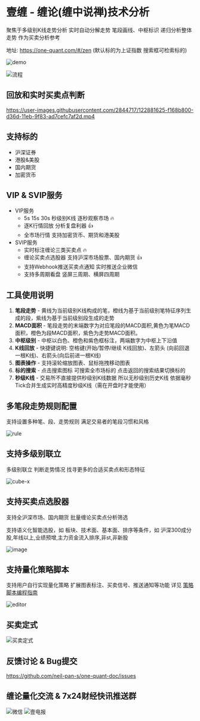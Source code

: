 
# 壹缠 - 缠论(缠中说禅)技术分析

聚焦于多级别K线走势分析 实时自动分解走势 笔段画线、中枢标识 递归分析整体走势 作为买卖分析参考

地址: <https://one-quant.com/#/zen> (默认标的为上证指数 搜索框可检索标的)

![demo](https://user-images.githubusercontent.com/2844717/221420331-4ad2b90b-6d70-4447-b795-e7d4c8c1e84a.png)

![流程](https://user-images.githubusercontent.com/2844717/221420356-6e088ec0-9019-45c4-a03c-307ca270aaaa.png)

## 回放和实时买卖点判断

https://user-images.githubusercontent.com/2844717/122881625-f168b800-d36d-11eb-9f83-ad7cefc7af2d.mp4

## 支持标的 

- 沪深证券
- 港股&美股
- 国内期货
- 加密货币

## VIP & SVIP服务

- VIP服务
  - 5s 15s 30s 秒级别K线 逐秒观察市场 🔥
  - 逐K行情回放 分析复盘利器 👍
  - 全市场行情 支持加密货币、期货和港美股
- SVIP服务
  - 实时标注缠论三类买卖点 🔥
  - 缠论买卖点选股器 支持沪深市场股票、国内期货 👍
  - 支持Webhook推送买卖点通知 实时推送企业微信
  - 支持多周期看盘 竖屏三周期、横屏四周期

## 工具使用说明

1. **笔段走势** - 黄线为当前级别K线构成的笔，橙线为基于当前级别笔特征序列生成的段，紫线为基于当前级别段生成的走势
2. **MACD面积** - 笔段走势的末端数字为对应笔段的MACD面积,黄色为笔MACD面积，橙色为段MACD面积，紫色为走势MACD面积。
3. **中枢级别** - 中枢以白色、橙色和紫色框标注，两端数字为中枢上下沿值
4. **K线回放** - 快捷键说明: 空格键(开始/暂停/继续 K线回放)、左箭头 (向前回退一根K线)、右箭头(向后前进一根K线)
5. **图表操作** - 支持滚轮缩放图表、鼠标拖拽移动图表
6. **标的搜索** - 点击搜索图标 可搜索全市场标的 点击返回的搜索结果切换标的
7. **秒级K线** - 交易所不直接提供秒级别K线数据 所以无秒级别历史K线 依据毫秒Tick合并生成实时高精度秒级K线（需在开盘时才能使用）

## 多笔段走势规则配置

支持设置多种笔、段、走势规则 满足交易者的笔段习惯和风格

![rule](https://user-images.githubusercontent.com/2844717/221420409-a39b84ad-0203-4488-b7d6-86b2b8e55626.png)

## 支持多级别联立

多级别联立 判断走势情况 找寻更多的合适买卖点和形态特征

![cube-x](https://user-images.githubusercontent.com/2844717/221420424-be133e75-dd36-4470-8ecb-9c487b15dff6.png)

## 支持买卖点选股器

支持全沪深市场、国内期货 批量缠论买卖点分析筛选

支持语义化智能选股，如 板块、技术面、基本面、排序等条件，如 沪深300成分股,年线以上,业绩预增,主力资金流入排序,非st,非新股

![image](https://user-images.githubusercontent.com/2844717/125045875-0c5a5c80-e0d0-11eb-89ec-2b126cefb47f.png)


## 支持量化策略脚本

支持用户自行实现量化策略 扩展图表标注、买卖信号、推送通知等功能 详见 [策略脚本编程指南](https://github.com/neil-pan-s/one-quant-doc/blob/main/PROGRAM.md)

![editor](https://user-images.githubusercontent.com/2844717/221420443-bb5b5b17-16c7-4a58-be76-fed41594f119.png)

## 买卖定式

![买卖定式](https://user-images.githubusercontent.com/2844717/221420457-904971fc-22e6-4314-a644-42ab989ce37f.jpg)


## 反馈讨论 & Bug提交

<https://github.com/neil-pan-s/one-quant-doc/issues>

## 缠论量化交流 & 7x24财经快讯推送群

![微信](./doc/neil0pan0s.png "缠论交流&量化交流") ![壹电报](./doc/finance.jpg "加入7x24财经快讯群 尽览全球实时财经快讯")

